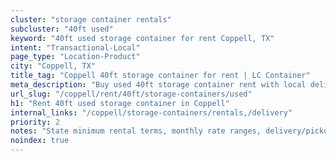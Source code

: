 ```yaml
---
cluster: "storage container rentals"
subcluster: "40ft used"
keyword: "40ft used storage container for rent Coppell, TX"
intent: "Transactional-Local"
page_type: "Location-Product"
city: "Coppell, TX"
title_tag: "Coppell 40ft storage container for rent | LC Container"
meta_description: "Buy used 40ft storage container rent with local delivery in Coppell, TX. LC Container — local Since 2003. Request a fast quote today."
url_slug: "/coppell/rent/40ft/storage-containers/used"
h1: "Rent 40ft used storage container in Coppell"
internal_links: "/coppell/storage-containers/rentals,/delivery"
priority: 2
notes: "State minimum rental terms, monthly rate ranges, delivery/pickup fees, service area."
noindex: true
---
```


<!-- TODO: Add unique city/inventory copy, images, and internal links here. -->
